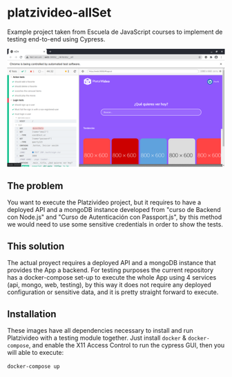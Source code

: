 # platzivideo-allSet

Example project taken from Escuela de JavaScript courses to implement de testing end-to-end using Cypress.

<div align="center">
    <img src="./e2e/Screenshot2.png">
</div>

## The problem
You want to execute the Platzivideo project, but it requires to have a deployed API and a mongoDB instance developed from "curso de Backend con Node.js" and "Curso de Autenticación con Passport.js", by this method we would need to use some sensitive credentials in order to show the tests.

## This solution

The actual proyect requires a deployed API and a mongoDB instance that provides the App a backend. For testing purposes the current repository has a docker-compose set-up to execute the whole App using 4 services (api, mongo, web, testing), by this way it does not require any deployed configuration or sensitive data, and it is pretty straight forward to execute.

## Installation

These images have all dependencies necessary to install and run Platzivideo with a testing module together. Just install `docker` & `docker-compose`, and enable the X11 Access Control to run the cypress GUI, then you will able to execute:

```docker-compose up```